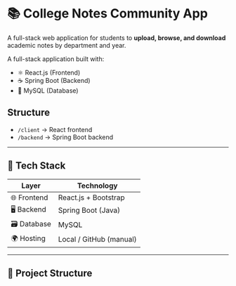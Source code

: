 # 📚 College Notes Community App

A full-stack web application for students to **upload, browse, and download** academic notes by department and year.

A full-stack application built with:

- ⚛ React.js (Frontend)
- ☕ Spring Boot (Backend)
- 🐬 MySQL (Database)

## Structure

- `/client` → React frontend
- `/backend` → Spring Boot backend

---

## 🔧 Tech Stack

| Layer        | Technology              |
|--------------|--------------------------|
| 🌐 Frontend  | React.js + Bootstrap     |
| 🖥️ Backend   | Spring Boot (Java)       |
| 🗃️ Database  | MySQL                    |
| 🌍 Hosting   | Local / GitHub (manual)  |

---

## 📁 Project Structure

